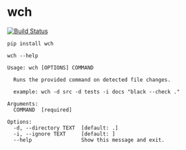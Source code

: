 # wch

[![Build Status](https://travis-ci.org/Peter554/wch.svg?branch=master)](https://travis-ci.org/Peter554/wch)

```
pip install wch
```

```
wch --help
```

```
Usage: wch [OPTIONS] COMMAND

  Runs the provided command on detected file changes.

  example: wch -d src -d tests -i docs "black --check ."

Arguments:
  COMMAND  [required]

Options:
  -d, --directory TEXT  [default: .]
  -i, --ignore TEXT     [default: ]
  --help                Show this message and exit.
```

